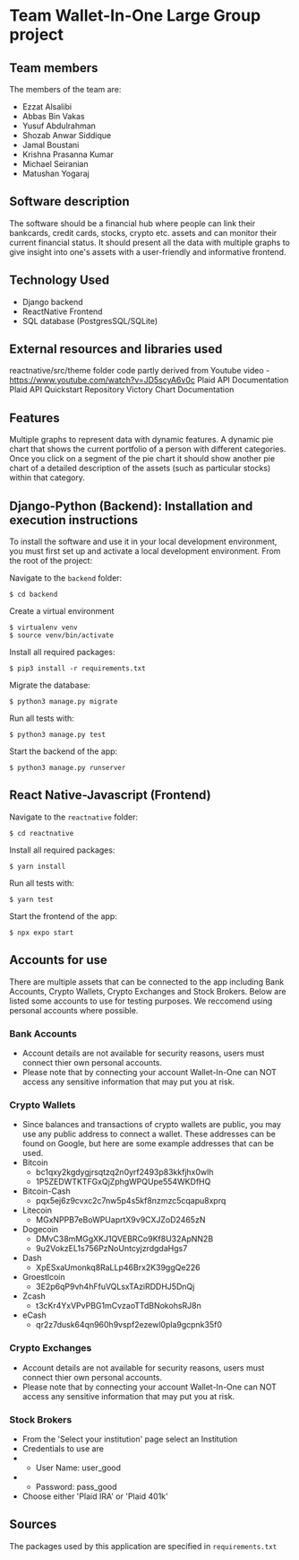 # Team Wallet-In-One Large Group project

## Team members
The members of the team are:
- Ezzat Alsalibi
- Abbas Bin Vakas
- Yusuf Abdulrahman
- Shozab Anwar Siddique
- Jamal Boustani
- Krishna Prasanna Kumar
- Michael Seiranian
- Matushan Yogaraj

## Software description
The software should be a financial hub where people can link their bankcards, credit cards, stocks, crypto etc. assets and can monitor their current financial status. It should present all the data with multiple graphs to give insight into one's assets with a user-friendly and informative frontend.

## Technology Used
- Django backend
- ReactNative Frontend
- SQL database (PostgresSQL/SQLite)

## External resources and libraries used
reactnative/src/theme folder code partly derived from Youtube video - https://www.youtube.com/watch?v=JD5scyA6v0c
Plaid API Documentation
Plaid API Quickstart Repository
Victory Chart Documentation

## Features
Multiple graphs to represent data with dynamic features.
A dynamic pie chart that shows the current portfolio of a person with different categories. Once you click on a segment of the pie chart it should show another pie chart of a detailed description of the assets (such as particular stocks) within that category.

## Django-Python (Backend): Installation and execution instructions
To install the software and use it in your local development environment, you must first set up and activate a local development environment.  From the root of the project:

Navigate to the `backend` folder:

```
$ cd backend
```

Create a virtual environment

```
$ virtualenv venv
$ source venv/bin/activate
```

Install all required packages:

```
$ pip3 install -r requirements.txt
```

Migrate the database:

```
$ python3 manage.py migrate
```

Run all tests with:

```
$ python3 manage.py test
```

Start the backend of the app:

```
$ python3 manage.py runserver
```

## React Native-Javascript (Frontend)

Navigate to the `reactnative` folder:

```
$ cd reactnative
```

Install all required packages:

```
$ yarn install
```


Run all tests with:

```
$ yarn test
```

Start the frontend of the app:

```
$ npx expo start
```

## Accounts for use
There are multiple assets that can be connected to the app including Bank Accounts, Crypto Wallets, Crypto Exchanges and Stock Brokers. Below are listed some accounts to use for testing purposes. We reccomend using personal accounts where possible.
### Bank Accounts
- Account details are not available for security reasons, users must connect thier own personal accounts.
- Please note that by connecting your account Wallet-In-One can NOT access any sensitive information that may put you at risk.
### Crypto Wallets
- Since balances and transactions of crypto wallets are public, you may use any public address to connect a wallet. These addresses can be found on Google, but here are some example addresses that can be used.
- Bitcoin
  - bc1qxy2kgdygjrsqtzq2n0yrf2493p83kkfjhx0wlh
  - 1P5ZEDWTKTFGxQjZphgWPQUpe554WKDfHQ
- Bitcoin-Cash
  - pqx5ej6z9cvxc2c7nw5p4s5kf8nzmzc5cqapu8xprq
- Litecoin
  - MGxNPPB7eBoWPUaprtX9v9CXJZoD2465zN
- Dogecoin
  - DMvC38mMGgXKJ1QVEBRCo9Kf8U32ApNN2B
  - 9u2VokzEL1s756PzNoUntcyjzrdgdaHgs7
- Dash
  - XpESxaUmonkq8RaLLp46Brx2K39ggQe226
- Groestlcoin
    - 3E2p6qP9vh4hFfuVQLsxTAziRDDHJ5DnQj
- Zcash
  - t3cKr4YxVPvPBG1mCvzaoTTdBNokohsRJ8n
- eCash
  - qr2z7dusk64qn960h9vspf2ezewl0pla9gcpnk35f0
### Crypto Exchanges
- Account details are not available for security reasons, users must connect thier own personal accounts.
- Please note that by connecting your account Wallet-In-One can NOT access any sensitive information that may put you at risk.
### Stock Brokers
- From the 'Select your institution' page select an Institution
- Credentials to use are
- - User Name: user_good
- - Password: pass_good
- Choose either 'Plaid IRA' or 'Plaid 401k'

## Sources
The packages used by this application are specified in `requirements.txt`

